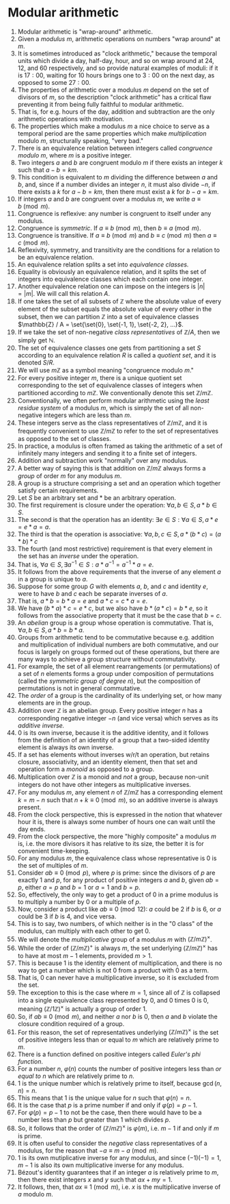 # Modular arithmetic

1. Modular arithmetic is "wrap-around" arithmetic.
2. Given a *modulus* $m$, arithmetic operations on numbers "wrap around" at $m$.
3. It is sometimes introduced as "clock arithmetic," because the temporal units which divide a day, half-day, hour, and so on wrap around at $24$, $12$, and $60$ respectively, and so provide natural examples of moduli: if it is $17:00$, waiting for $10$ hours brings one to $3:00$ on the next day, as opposed to some $27:00$.
4. The properties of arithmetic over a modulus $m$ depend on the  set of divisors of $m$, so the description "clock arithmetic" has a critical flaw preventing it from being fully faithful to modular arithmetic.
5. That is, for e.g. hours of the day, addition and subtraction are the only arithmetic operations with motivation.
6. The properties which make a modulus $m$ a nice choice to serve as a temporal period are the same properties which make *multiplication* modulo $m$, structurally speaking, "very bad."
7. There is an equivalence relation between integers called *congruence modulo m*, where $m$ is a positive integer.
8. Two integers $a$ and $b$ are congruent modulo $m$ if there exists an integer $k$ such that $a - b = km$.
9. This condition is equivalent to $m$ dividing the difference between $a$ and $b$, and, since if a number divides an integer $n$, it must also divide $-n$, if there exists a $k$ for $a - b = km$, then there must exist a $k$ for $b - a = km$.
10. If integers $a$ and $b$ are congruent over a modulus $m$, we write $a \equiv b \pmod m$.
11. Congruence is reflexive: any number is congruent to itself under any modulus.
12. Congruence is *symmetric*. If $a \equiv b \pmod m$, then $b \equiv a \pmod m$.
13. Congruence is transitive. If $a \equiv b \pmod m$ and $b \equiv c \pmod m$ then $a \equiv c \pmod m$.
14. Reflexivity, symmetry, and transitivity are the conditions for a relation to be an equivalence relation.
15. An equivalence relation splits a set into *equivalence classes.*
16. Equality is obviously an equivalence relation, and it splits the set of integers into equivalence classes which each contain one integer.
17. Another equivalence relation one can impose on the integers is $|n| = |m|$. We will call this relation $A$.
18. If one takes the set of all subsets of $\mathbb{Z}$ where the absolute value of every element of the subset equals the absolute value of every other in the subset, then we can partition $\mathbb{Z}$ into a set of equivalence classes $\mathbb{Z} / A = \set{\set{0}, \set{-1, 1}, \set{-2, 2}, ...}$.
19. If we take the set of non-negative *class representatives* of  $\mathbb{Z}/A$, then we simply get $\mathbb{N}$.
20. The set of equivalence classes one gets from partitioning a set $S$ according to an equivalence relation $R$ is called a *quotient set*, and it is denoted $S / R$.
21. We will use $m\mathbb{Z}$ as a symbol meaning "congruence modulo $m$."
22. For every positive integer $m$, there is a unique quotient set corresponding to the set of equivalence classes of integers when partitioned according to $m\mathbb{Z}$. We conventionally denote this set $\mathbb{Z}/m\mathbb{Z}$.
23. Conventionally, we often perform modular arithmetic using the *least residue system* of a modulus $m$, which is simply the set of all non-negative integers which are less than $m$.
24. These integers serve as the class representatives of $\mathbb{Z}/m\mathbb{Z}$, and it is frequently convenient to use $\mathbb{Z}/m\mathbb{Z}$ to refer to the set of representatives as opposed to the set of classes.
25. In practice, a modulus is often framed as taking the arithmetic of a set of infinitely many integers and sending it to a finite set of integers.
26. Addition and subtraction work "normally" over any modulus.
27. A better way of saying this is that addition on $\mathbb{Z}/m\mathbb{Z}$ always forms a *group* of order $m$ for any modulus $m$.
28. A group is a structure comprising a set and an operation which together satisfy certain requirements.
29. Let $S$ be an arbitrary set and $*$ be an arbitrary operation.
30. The first requirement is closure under the operation: $\forall{a, b}\in{S}, a * b\in{S}$.
31. The second is that the operation has an identity: $\exists{e}\in{S}:\forall{a}\in{S},a * e = e * a=a$.
32. The third is that the operation is associative: $\forall{a, b, c}\in{S}, a * (b * c)=(a * b) * c$
33. The fourth (and most restrictive) requirement is that every element in the set has an *inverse* under the operation.
34. That is, $\forall{a}\in S, \exists{a^{-1}} \in S: a * a^{-1}= a^{-1} * a=e$.
35. It follows from the above requirements that the inverse of any element $a$ in a group is unique to $a$.
36. Suppose for some group $G$ with elements $a$, $b$, and $c$ and identity $e$, were to have $b$ and $c$ each be separate inverses of $a$.
37. That is, $a * b = b * a = e$ and $a * c = c * a = e$.
38. We have $(b * a) * c = e * c$, but we also have $b * (a * c) = b * e$, so it follows from the associative property that it must be the case that $b = c$.
39. An *abelian* group is a group whose operation is commutative. That is, $\forall{a, b} \in S, a * b = b * a$.
40. Groups from arithmetic tend to be commutative because e.g. addition and multiplication of individual numbers are both commutative, and our focus is largely on groups formed out of these operations, but there are many ways to achieve a group structure without commutativity.
41. For example, the set of all element rearrangements (or permutations) of a set of $n$ elements forms a group under composition of permutations (called the *symmetric group of degree $n$*), but the composition of permutations is not in general commutative.
42. The *order* of a group is the cardinality of its underlying set, or how many elements are in the group.
43. Addition over $\mathbb{Z}$ is an abelian group. Every positive integer $n$ has a corresponding negative integer $-n$ (and vice versa) which serves as its *additive inverse.*
44. $0$ is its own inverse, because it is the additive identity, and it follows from the definition of an identity of a group that a two-sided identity element is always its own inverse.
45. If a set has elements without inverses w/r/t an operation, but retains closure, associativity, and an identity element, then that set and operation form a *monoid* as opposed to a group.
46. Multiplication over $\mathbb{Z}$ is a monoid and *not* a group, because non-unit integers do not have other integers as multiplicative inverses.
47. For any modulus $m$, any element $n$ of $\mathbb{Z}/m\mathbb{Z}$ has a corresponding element $k = m - n$ such that $n + k \equiv 0 \pmod m$, so an additive inverse is always present.
48. From the clock perspective, this is expressed in the notion that whatever hour it is, there is always some number of hours one can wait until the day ends.
49. From the clock perspective, the more "highly composite" a modulus $m$ is, i.e. the more divisors it has relative to its size, the better it is for convenient time-keeping.
50. For any modulus $m$, the equivalence class whose representative is $0$ is the set of multiples of $m$.
51. Consider $ab \equiv 0 \pmod{p}$, where $p$ is prime: since the divisors of $p$ are exactly $1$ and $p$, for any product of positive integers $a$ and $b$, given $ab = p$, either $a = p$ and $b = 1$ or $a = 1$ and $b = p$.
52. So, effectively, the only way to get a product of $0$ in a prime modulus is to multiply a number by $0$ or a multiple of $p$.
53. Now, consider a product like $ab \equiv 0 \pmod{12}$: $a$ could be $2$ if $b$ is $6$, or $a$ could be $3$ if $b$ is $4$, and vice versa.
54. This is to say, two numbers, of which neither is in the "0 class" of the modulus, can multiply with each other to get 0.
55. We will denote the *multiplicative* group of a modulus $m$ with $(\mathbb{Z}/m\mathbb{Z})^{\times}$.
56. While the order of $(\mathbb{Z}/m\mathbb{Z})^{+}$ is always $m$, the set underlying $(\mathbb{Z}/m\mathbb{Z})^{\times}$ has to have at most $m-1$ elements, provided $m > 1$.
57. This is because $1$ is the identity element of multiplication, and there is no way to get a number which is not $0$ from a product with $0$ as a term.
58. That is, $0$ can never have a multiplicative inverse, so it is excluded from the set.
59. The exception to this is the case where $m = 1$, since all of $\mathbb{Z}$ is collapsed into a single equivalence class represented by $0$, and $0$ times $0$ is $0$, meaning $(\mathbb{Z}/1\mathbb{Z})^{\times}$ is actually a group of order $1$.
60. So, if $ab \equiv 0 \pmod{m}$, and neither $a$ nor $b$ is $0$, then $a$ and $b$ violate the closure condition required of a group.
61. For this reason, the set of representatives underlying $(\mathbb{Z}/m\mathbb{Z})^{\times}$ is the set of positive integers less than or equal to $m$ which are relatively prime to $m$.
62. There is a function defined on positive integers called *Euler's phi function*.
63. For a number $n$, $\varphi(n)$ counts the number of positive integers less than *or equal to* $n$ which are relatively prime to $n$.
64. $1$ is the unique number which is relatively prime to itself, because $\gcd(n, n) = n$.
65. This means that $1$ is the unique value for $n$ such that $\varphi(n) = n$.
66. It is the case that $p$ is a prime number if and only if $\varphi(p) = p - 1$.
67. For $\varphi(p) = p - 1$ to not be the case, then there would have to be a number less than $p$ but greater than $1$ which divides $p$.
68. So, it follows that the order of $(\mathbb{Z}/m\mathbb{Z})^{\times}$ is $\varphi(m)$, i.e. $m - 1$ if and only if $m$ is prime.
69. It is often useful to consider the *negative* class representatives of a modulus, for the reason that $-a \equiv m-a \pmod{m}$.
70. $1$ is its own mutiplicative inverse for any modulus, and since $(-1)(-1) = 1$, $m - 1$ is also its own multiplicative inverse for any modulus.
71. Bézout's identity guarantees that if an integer $a$ is relatively prime to $m$, then there exist integers $x$ and $y$ such that $ax + my = 1$.
72. It follows, then, that $ax \equiv{1} \pmod{m}$, i.e. $x$ is the multiplicative inverse of $a$ modulo $m$.
